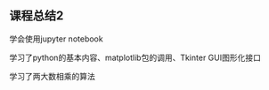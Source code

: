 ## 课程总结2

学会使用jupyter notebook

学习了python的基本内容、matplotlib包的调用、Tkinter GUI图形化接口

学习了两大数相乘的算法

### 



